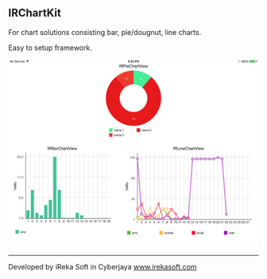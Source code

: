 ## IRChartKit


For chart solutions consisting bar, pie/dougnut, line charts.

Easy to setup framework.

![Alt text](https://github.com/irekasoft/IRChartKit/blob/master/Screenshots/1.png?raw=true "Some example")

----

Developed by iReka Soft in Cyberjaya
www.irekasoft.com
